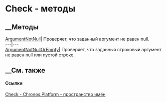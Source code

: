 # Check - методы
##  __Методы
[ArgumentNotNull](M_Chronos_Platform_Check_ArgumentNotNull.htm)|  Проверяет,
что заданный аргумент не равен null.  
---|---  
[ArgumentNotNullOrEmpty](M_Chronos_Platform_Check_ArgumentNotNullOrEmpty.htm)|
Проверяет, что заданный строковый аргумент не равен null или пустой строке.  
## __См. также
#### Ссылки
[Check - ](T_Chronos_Platform_Check.htm)
[Chronos.Platform - пространство имён](N_Chronos_Platform.htm)
